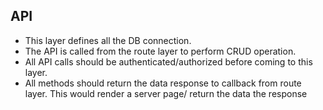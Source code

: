 ## API
* This layer defines all the DB connection.
* The API is called from the route layer to perform CRUD operation.
* All API calls should be authenticated/authorized before coming to this layer.
* All methods should return the data response to callback from route layer. 
This would render a server page/ return the data the response